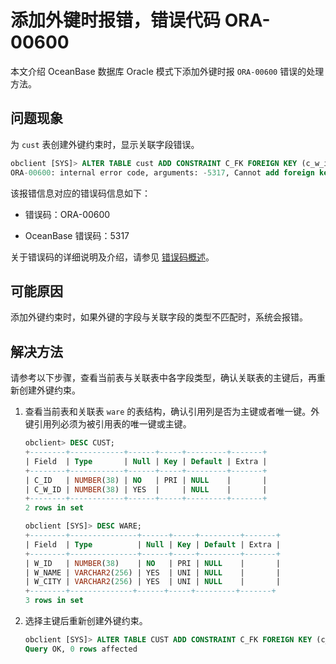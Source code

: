# 添加外键时报错，错误代码 ORA-00600

本文介绍 OceanBase 数据库 Oracle 模式下添加外键时报 `ORA-00600` 错误的处理方法。

## 问题现象

为 `cust` 表创建外键约束时，显示关联字段错误。

```sql
obclient [SYS]> ALTER TABLE cust ADD CONSTRAINT C_FK FOREIGN KEY (c_w_id) REFERENCES ware(w_name);
ORA-00600: internal error code, arguments: -5317, Cannot add foreign key constraint
```

该报错信息对应的错误码信息如下：

* 错误码：ORA-00600

* OceanBase 错误码：5317

关于错误码的详细说明及介绍，请参见 [错误码概述](../../../../700.reference/900.error-code/700.error-code-of-oracle-mode/100.use-error-information-of-oracle-mode.md)。

## 可能原因

添加外键约束时，如果外键的字段与关联字段的类型不匹配时，系统会报错。

## 解决方法

请参考以下步骤，查看当前表与关联表中各字段类型，确认关联表的主键后，再重新创建外键约束。

1. 查看当前表和关联表 `ware` 的表结构，确认引用列是否为主键或者唯一键。外键引用列必须为被引用表的唯一键或主键。

   ```sql
   obclient> DESC CUST;
   +--------+------------+------+-----+---------+-------+
   | Field  | Type       | Null | Key | Default | Extra |
   +--------+------------+------+-----+---------+-------+
   | C_ID   | NUMBER(38) | NO   | PRI | NULL    |       |
   | C_W_ID | NUMBER(38) | YES  |     | NULL    |       |
   +--------+------------+------+-----+---------+-------+
   2 rows in set

   obclient [SYS]> DESC WARE;
   +--------+---------------+------+-----+---------+-------+
   | Field  | Type          | Null | Key | Default | Extra |
   +--------+---------------+------+-----+---------+-------+
   | W_ID   | NUMBER(38)    | NO   | PRI | NULL    |       |
   | W_NAME | VARCHAR2(256) | YES  | UNI | NULL    |       |
   | W_CITY | VARCHAR2(256) | YES  | UNI | NULL    |       |
   +--------+--------------+------+-----+---------+-------+
   3 rows in set
   ```

2. 选择主键后重新创建外键约束。

   ```sql
   obclient [SYS]> ALTER TABLE CUST ADD CONSTRAINT C_FK FOREIGN KEY (c_w_id) REFERENCES WARE(w_id);
   Query OK, 0 rows affected
   ```
